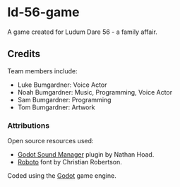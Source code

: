 # ld-56-game

A game created for Ludum Dare 56 - a family affair.

## Credits

Team members include:

- Luke Bumgardner: Voice Actor
- Noah Bumgardner: Music, Programming, Voice Actor
- Sam Bumgardner: Programming
- Tom Bumgardner: Artwork

### Attributions

Open source resources used:

- [Godot Sound Manager](https://github.com/nathanhoad/godot_sound_manager) plugin by Nathan Hoad.
- [Roboto](https://fonts.google.com/specimen/Roboto) font by Christian Robertson.

Coded using the [Godot](https://godotengine.org) game engine.
